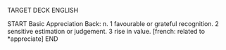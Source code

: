 TARGET DECK
ENGLISH

START
Basic
Appreciation
Back: n. 1 favourable or grateful recognition. 2 sensitive estimation or judgement. 3 rise in value. [french: related to *appreciate]
END
